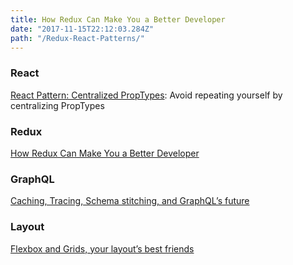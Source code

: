 ```yaml
---
title: How Redux Can Make You a Better Developer
date: "2017-11-15T22:12:03.284Z"
path: "/Redux-React-Patterns/"
---
```


### React
[React Pattern: Centralized PropTypes](https://medium.freecodecamp.org/react-pattern-centralized-proptypes-f981ff672f3b): Avoid repeating yourself by centralizing PropTypes

### Redux
[How Redux Can Make You a Better Developer](https://medium.cobeisfresh.com/how-redux-can-make-you-a-better-developer-30a094d5e3ec)

### GraphQL
[Caching, Tracing, Schema stitching, and GraphQL’s future](https://dev-blog.apollodata.com/the-graphql-stack-how-everything-fits-together-35f8bf34f841)

### Layout
[Flexbox and Grids, your layout’s best friends](https://aerolab.co/blog/flexbox-grids/)